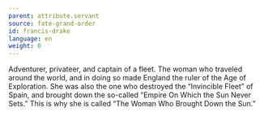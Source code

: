 ```yaml
---
parent: attribute.servant
source: fate-grand-order
id: francis-drake
language: en
weight: 0
---
```


Adventurer, privateer, and captain of a fleet. 
The woman who traveled around the world, and in doing so made England the ruler of the Age of Exploration.
She was also the one who destroyed the “Invincible Fleet” of Spain, and brought down the so-called “Empire On Which the Sun Never Sets.”
This is why she is called “The Woman Who Brought Down the Sun.”
